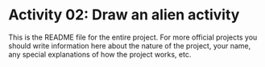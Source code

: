 # Activity 02: Draw an alien activity

This is the README file for the entire project. For more official projects you should write information here about the nature of the project, your name, any special explanations of how the project works, etc.
